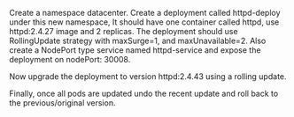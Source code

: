 Create a namespace datacenter. Create a deployment called httpd-deploy under this new namespace, It should have one container called httpd, use httpd:2.4.27 image and 2 replicas. The deployment should use RollingUpdate strategy with maxSurge=1, and maxUnavailable=2. Also create a NodePort type service named httpd-service and expose the deployment on nodePort: 30008.


Now upgrade the deployment to version httpd:2.4.43 using a rolling update.


Finally, once all pods are updated undo the recent update and roll back to the previous/original version.
